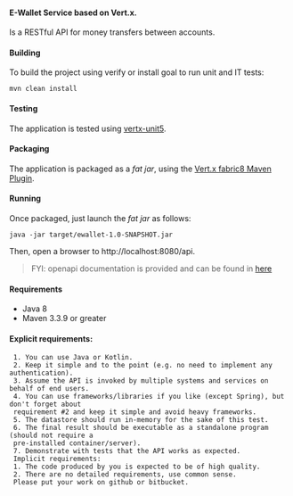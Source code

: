 #### E-Wallet Service based on Vert.x.

Is a RESTful API for money transfers between accounts.

#### Building

To build the project using verify or install goal to run unit and IT tests:

```
mvn clean install
```

#### Testing

The application is tested using [vertx-unit5](https://vertx.io/docs/vertx-junit5/java/).

#### Packaging

The application is packaged as a _fat jar_, using the 
[Vert.x fabric8 Maven Plugin](hhttps://vmp.fabric8.io/#packaging).

#### Running

Once packaged, just launch the _fat jar_ as follows:

```
java -jar target/ewallet-1.0-SNAPSHOT.jar
```

Then, open a browser to http://localhost:8080/api.

> FYI: openapi documentation is provided and can be found in [here](https://github.com/AlejandroKolio/ewallet/blob/master/src/main/resources/openapi.yml) 

#### Requirements
- Java 8
- Maven 3.3.9 or greater
#### Explicit requirements:
     1. You can use Java or Kotlin.
     2. Keep it simple and to the point (e.g. no need to implement any authentication).
     3. Assume the API is invoked by multiple systems and services on behalf of end users.
     4. You can use frameworks/libraries if you like (except Spring), but don't forget about
     requirement #2 and keep it simple and avoid heavy frameworks.
     5. The datastore should run in-memory for the sake of this test.
     6. The final result should be executable as a standalone program (should not require a
     pre-installed container/server).
     7. Demonstrate with tests that the API works as expected.
     Implicit requirements:
     1. The code produced by you is expected to be of high quality.
     2. There are no detailed requirements, use common sense.
     Please put your work on github or bitbucket.
